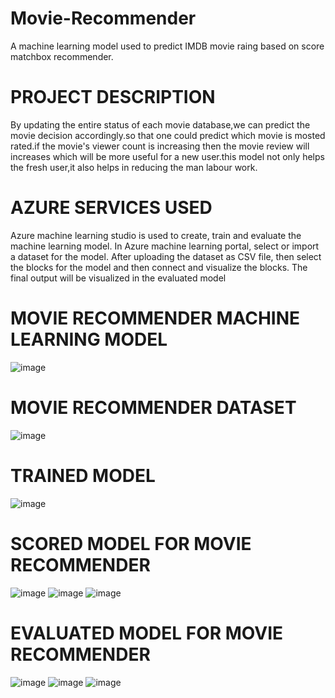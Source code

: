 # Movie-Recommender
A machine learning model used  to predict IMDB movie raing based on score matchbox recommender.
# PROJECT DESCRIPTION
By updating the entire status of each movie database,we can predict the movie decision accordingly.so that one could predict which movie is mosted rated.if the movie's viewer count is increasing then the movie review will increases which will be more useful for a new user.this model not only helps the fresh user,it also helps in reducing the man labour work. 
# AZURE SERVICES USED 
Azure machine learning studio is used to create, train and evaluate the machine learning model. In Azure machine learning portal, select or import a dataset for the model. After uploading the dataset as CSV file, then select the blocks for the model and then connect and visualize the blocks. The final output will be visualized in the evaluated model
# MOVIE RECOMMENDER MACHINE LEARNING MODEL
![image](https://user-images.githubusercontent.com/84977902/152303532-0d631c26-7af9-4313-8ee2-116ac0cf37da.png)
# MOVIE RECOMMENDER DATASET
![image](https://user-images.githubusercontent.com/84977902/152303706-695eec50-41ed-41e6-add2-3a042cb8e7a0.png)
# TRAINED MODEL
![image](https://user-images.githubusercontent.com/84977902/152303916-8beabc9d-861d-4838-8792-6ac001c8e3dd.png)
# SCORED MODEL FOR MOVIE RECOMMENDER
![image](https://user-images.githubusercontent.com/84977902/152304146-43c4b93b-4465-442b-bd97-06df41a657b9.png)
![image](https://user-images.githubusercontent.com/84977902/152304227-5779abf5-4010-4982-ad43-c89ea82e0470.png)
![image](https://user-images.githubusercontent.com/84977902/152304301-f3b2cbd0-b19c-4b07-8017-d9eca1f69f28.png)
# EVALUATED MODEL FOR MOVIE RECOMMENDER
![image](https://user-images.githubusercontent.com/84977902/152304629-f6463525-4704-45a7-a638-7865a0c0b685.png)
![image](https://user-images.githubusercontent.com/84977902/152304713-46c87597-4e6f-4d68-90d5-3b29014d654f.png)
![image](https://user-images.githubusercontent.com/84977902/152304887-539a41ca-be1c-4649-bb4f-ea9a47791764.png)

